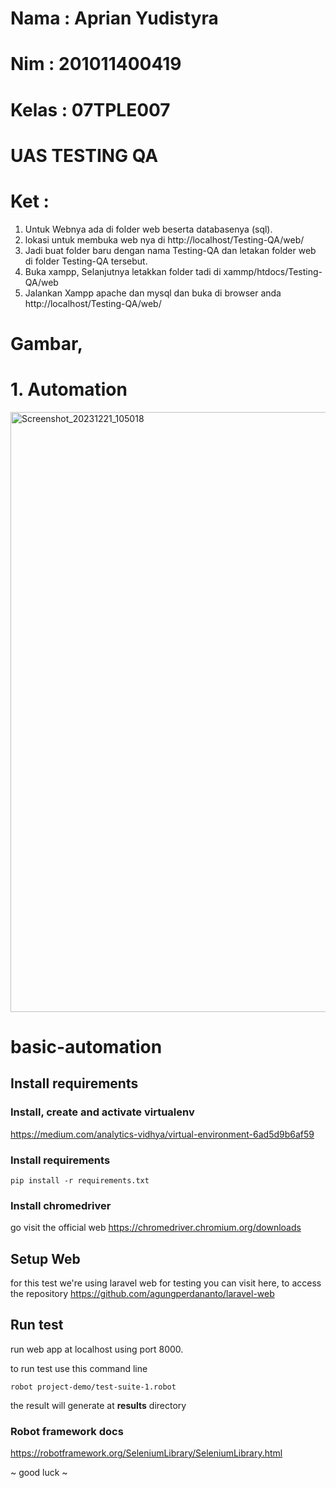# Nama 	: Aprian Yudistyra
# Nim 	: 201011400419
# Kelas 	: 07TPLE007
# UAS TESTING QA

# Ket :
1. Untuk Webnya ada di folder web beserta databasenya (sql).
2. lokasi untuk membuka web nya di http://localhost/Testing-QA/web/
3. Jadi buat folder baru dengan nama Testing-QA dan letakan folder web di folder Testing-QA tersebut.
4. Buka xampp, Selanjutnya letakkan folder tadi di xammp/htdocs/Testing-QA/web
5. Jalankan Xampp apache dan mysql dan buka di browser anda http://localhost/Testing-QA/web/

# Gambar,
# 1. Automation
<img width="960" alt="Screenshot_20231221_105018" src="https://github.com/Andyura/Automation/assets/138358832/2f964fe2-5576-4400-9e83-cdc92d678a21">



# basic-automation


## Install requirements

  ### Install, create and activate virtualenv

https://medium.com/analytics-vidhya/virtual-environment-6ad5d9b6af59


### Install requirements

    pip install -r requirements.txt

### Install chromedriver
go visit the official web 
https://chromedriver.chromium.org/downloads

## Setup Web
for this test we're using laravel web for testing
you can visit here, to access the repository
https://github.com/agungperdananto/laravel-web
  

## Run test
run web app at localhost using port 8000.

to run test use this command line

    robot project-demo/test-suite-1.robot

the result will generate at **results** directory

### Robot framework docs
https://robotframework.org/SeleniumLibrary/SeleniumLibrary.html

~ good luck ~
